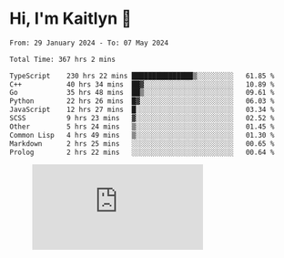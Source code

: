 # Hi, I'm Kaitlyn 👋
<!--START_SECTION:waka-->

```txt
From: 29 January 2024 - To: 07 May 2024

Total Time: 367 hrs 2 mins

TypeScript    230 hrs 22 mins ███████████████▒░░░░░░░░░   61.85 %
C++           40 hrs 34 mins  ██▓░░░░░░░░░░░░░░░░░░░░░░   10.89 %
Go            35 hrs 48 mins  ██▒░░░░░░░░░░░░░░░░░░░░░░   09.61 %
Python        22 hrs 26 mins  █▓░░░░░░░░░░░░░░░░░░░░░░░   06.03 %
JavaScript    12 hrs 27 mins  █░░░░░░░░░░░░░░░░░░░░░░░░   03.34 %
SCSS          9 hrs 23 mins   ▓░░░░░░░░░░░░░░░░░░░░░░░░   02.52 %
Other         5 hrs 24 mins   ▒░░░░░░░░░░░░░░░░░░░░░░░░   01.45 %
Common Lisp   4 hrs 49 mins   ▒░░░░░░░░░░░░░░░░░░░░░░░░   01.30 %
Markdown      2 hrs 25 mins   ░░░░░░░░░░░░░░░░░░░░░░░░░   00.65 %
Prolog        2 hrs 22 mins   ░░░░░░░░░░░░░░░░░░░░░░░░░   00.64 %
```

<!--END_SECTION:waka-->

<figure><embed src="https://wakatime.com/share/@018d58bc-3d22-46c9-b2d7-4ed36fb8172d/243b5d9b-77cd-4133-89ff-dcc8f225fa18.svg"></embed></figure>
